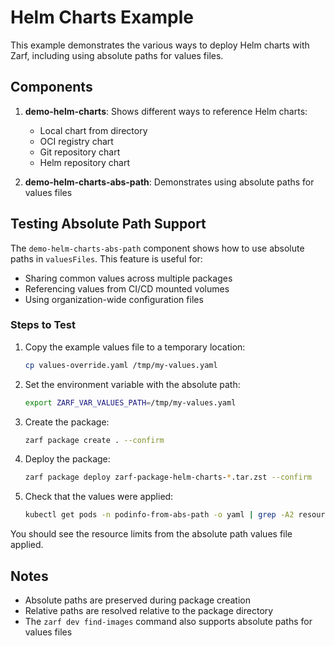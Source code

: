 # Helm Charts Example

This example demonstrates the various ways to deploy Helm charts with Zarf, including using absolute paths for values files.

## Components

1. **demo-helm-charts**: Shows different ways to reference Helm charts:

   - Local chart from directory
   - OCI registry chart
   - Git repository chart
   - Helm repository chart

1. **demo-helm-charts-abs-path**: Demonstrates using absolute paths for values files

## Testing Absolute Path Support

The `demo-helm-charts-abs-path` component shows how to use absolute paths in `valuesFiles`. This feature is useful for:

- Sharing common values across multiple packages
- Referencing values from CI/CD mounted volumes
- Using organization-wide configuration files

### Steps to Test

1. Copy the example values file to a temporary location:

   ```bash
   cp values-override.yaml /tmp/my-values.yaml
   ```

1. Set the environment variable with the absolute path:

   ```bash
   export ZARF_VAR_VALUES_PATH=/tmp/my-values.yaml
   ```

1. Create the package:

   ```bash
   zarf package create . --confirm
   ```

1. Deploy the package:

   ```bash
   zarf package deploy zarf-package-helm-charts-*.tar.zst --confirm
   ```

1. Check that the values were applied:

   ```bash
   kubectl get pods -n podinfo-from-abs-path -o yaml | grep -A2 resources:
   ```

You should see the resource limits from the absolute path values file applied.

## Notes

- Absolute paths are preserved during package creation
- Relative paths are resolved relative to the package directory
- The `zarf dev find-images` command also supports absolute paths for values files
